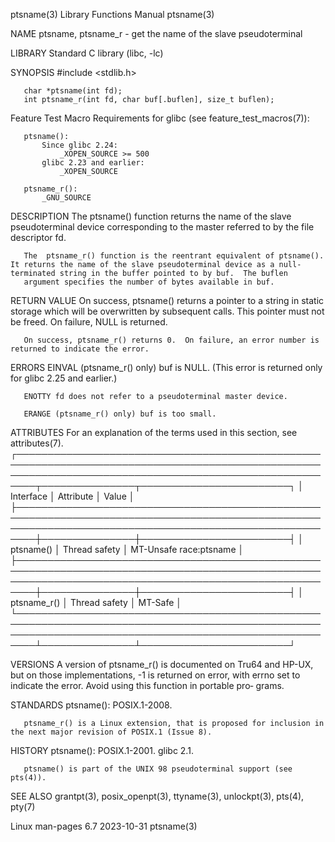 ptsname(3)                                                                                Library Functions Manual                                                                               ptsname(3)

NAME
       ptsname, ptsname_r - get the name of the slave pseudoterminal

LIBRARY
       Standard C library (libc, -lc)

SYNOPSIS
       #include <stdlib.h>

       char *ptsname(int fd);
       int ptsname_r(int fd, char buf[.buflen], size_t buflen);

   Feature Test Macro Requirements for glibc (see feature_test_macros(7)):

       ptsname():
           Since glibc 2.24:
               _XOPEN_SOURCE >= 500
           glibc 2.23 and earlier:
               _XOPEN_SOURCE

       ptsname_r():
           _GNU_SOURCE

DESCRIPTION
       The ptsname() function returns the name of the slave pseudoterminal device corresponding to the master referred to by the file descriptor fd.

       The  ptsname_r() function is the reentrant equivalent of ptsname().  It returns the name of the slave pseudoterminal device as a null-terminated string in the buffer pointed to by buf.  The buflen
       argument specifies the number of bytes available in buf.

RETURN VALUE
       On success, ptsname() returns a pointer to a string in static storage which will be overwritten by subsequent calls.  This pointer must not be freed.  On failure, NULL is returned.

       On success, ptsname_r() returns 0.  On failure, an error number is returned to indicate the error.

ERRORS
       EINVAL (ptsname_r() only) buf is NULL.  (This error is returned only for glibc 2.25 and earlier.)

       ENOTTY fd does not refer to a pseudoterminal master device.

       ERANGE (ptsname_r() only) buf is too small.

ATTRIBUTES
       For an explanation of the terms used in this section, see attributes(7).
       ┌─────────────────────────────────────────────────────────────────────────────────────────────────────────────────────────────────────────────────────────┬───────────────┬────────────────────────┐
       │ Interface                                                                                                                                               │ Attribute     │ Value                  │
       ├─────────────────────────────────────────────────────────────────────────────────────────────────────────────────────────────────────────────────────────┼───────────────┼────────────────────────┤
       │ ptsname()                                                                                                                                               │ Thread safety │ MT-Unsafe race:ptsname │
       ├─────────────────────────────────────────────────────────────────────────────────────────────────────────────────────────────────────────────────────────┼───────────────┼────────────────────────┤
       │ ptsname_r()                                                                                                                                             │ Thread safety │ MT-Safe                │
       └─────────────────────────────────────────────────────────────────────────────────────────────────────────────────────────────────────────────────────────┴───────────────┴────────────────────────┘

VERSIONS
       A version of ptsname_r() is documented on Tru64 and HP-UX, but on those implementations, -1 is returned on error, with errno set to indicate the error.  Avoid using this function in portable  pro‐
       grams.

STANDARDS
       ptsname():
              POSIX.1-2008.

       ptsname_r() is a Linux extension, that is proposed for inclusion in the next major revision of POSIX.1 (Issue 8).

HISTORY
       ptsname():
              POSIX.1-2001.  glibc 2.1.

       ptsname() is part of the UNIX 98 pseudoterminal support (see pts(4)).

SEE ALSO
       grantpt(3), posix_openpt(3), ttyname(3), unlockpt(3), pts(4), pty(7)

Linux man-pages 6.7                                                                              2023-10-31                                                                                      ptsname(3)
